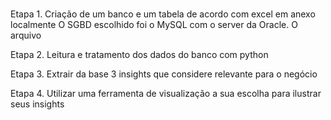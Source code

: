 # 
Etapa 1. Criação de um banco e um tabela de acordo com excel em anexo localmente
O SGBD escolhido foi o MySQL com o server da Oracle. O arquivo 

Etapa 2. Leitura e tratamento dos dados do banco com python

Etapa 3. Extrair da base 3 insights que considere relevante para o negócio

Etapa 4. Utilizar uma ferramenta de visualização a sua escolha para ilustrar seus insights
